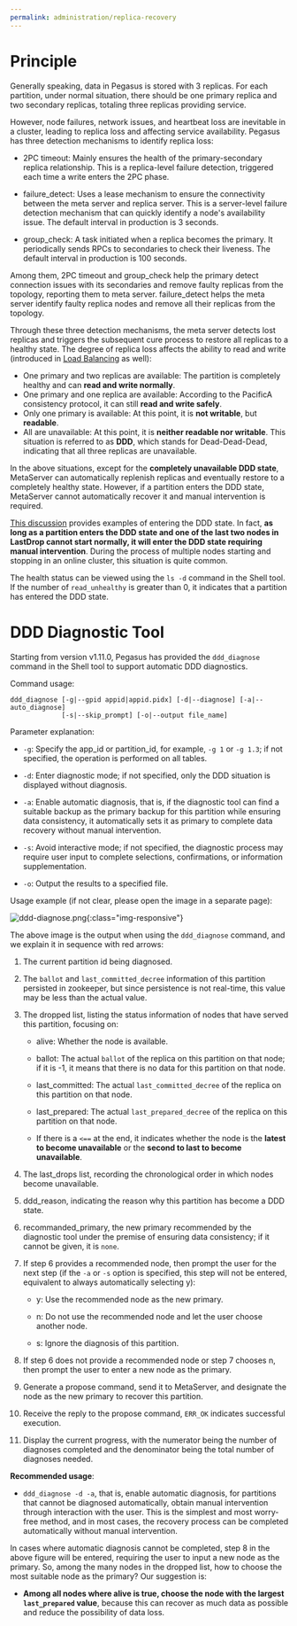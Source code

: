 ```yaml
---
permalink: administration/replica-recovery
---
```


# Principle

Generally speaking, data in Pegasus is stored with 3 replicas. For each partition, under normal situation, there should be one primary replica and two secondary replicas, totaling three replicas providing service.

However, node failures, network issues, and heartbeat loss are inevitable in a cluster, leading to replica loss and affecting service availability. Pegasus has three detection mechanisms to identify replica loss:

* 2PC timeout: Mainly ensures the health of the primary-secondary replica relationship. This is a replica-level failure detection, triggered each time a write enters the 2PC phase.

* failure_detect: Uses a lease mechanism to ensure the connectivity between the meta server and replica server. This is a server-level failure detection mechanism that can quickly identify a node's availability issue. The default interval in production is 3 seconds.

* group_check: A task initiated when a replica becomes the primary. It periodically sends RPCs to secondaries to check their liveness. The default interval in production is 100 seconds.

Among them, 2PC timeout and group_check help the primary detect connection issues with its secondaries and remove faulty replicas from the topology, reporting them to meta server. failure_detect helps the meta server identify faulty replica nodes and remove all their replicas from the topology.

Through these three detection mechanisms, the meta server detects lost replicas and triggers the subsequent cure process to restore all replicas to a healthy state. The degree of replica loss affects the ability to read and write (introduced in [Load Balancing](rebalance#conceptual) as well):

* One primary and two replicas are available: The partition is completely healthy and can **read and write normally**.
* One primary and one replica are available: According to the PacificA consistency protocol, it can still **read and write safely**.
* Only one primary is available: At this point, it is **not writable**, but **readable**.
* All are unavailable: At this point, it is **neither readable nor writable**. This situation is referred to as **DDD**, which stands for Dead-Dead-Dead, indicating that all three replicas are unavailable.

In the above situations, except for the **completely unavailable DDD state**, MetaServer can automatically replenish replicas and eventually restore to a completely healthy state. However, if a partition enters the DDD state, MetaServer cannot automatically recover it and manual intervention is required.

[This discussion](https://github.com/XiaoMi/rdsn/issues/80) provides examples of entering the DDD state. In fact, **as long as a partition enters the DDD state and one of the last two nodes in LastDrop cannot start normally, it will enter the DDD state requiring manual intervention**. During the process of multiple nodes starting and stopping in an online cluster, this situation is quite common.

The health status can be viewed using the `ls -d` command in the Shell tool. If the number of `read_unhealthy` is greater than 0, it indicates that a partition has entered the DDD state.



# DDD Diagnostic Tool

Starting from version v1.11.0, Pegasus has provided the `ddd_diagnose` command in the Shell tool to support automatic DDD diagnostics.

Command usage:

```
ddd_diagnose [-g|--gpid appid|appid.pidx] [-d|--diagnose] [-a|--auto_diagnose]
             [-s|--skip_prompt] [-o|--output file_name]
```

Parameter explanation:

* `-g`: Specify the app_id or partition_id, for example, `-g 1` or `-g 1.3`; if not specified, the operation is performed on all tables.

* `-d`: Enter diagnostic mode; if not specified, only the DDD situation is displayed without diagnosis.

* `-a`: Enable automatic diagnosis, that is, if the diagnostic tool can find a suitable backup as the primary backup for this partition while ensuring data consistency, it automatically sets it as primary to complete data recovery without manual intervention.

* `-s`: Avoid interactive mode; if not specified, the diagnostic process may require user input to complete selections, confirmations, or information supplementation.

* `-o`: Output the results to a specified file.

  

Usage example (if not clear, please open the image in a separate page):

![ddd-diagnose.png](/assets/images/ddd-diagnose.png){:class="img-responsive"}

The above image is the output when using the `ddd_diagnose` command, and we explain it in sequence with red arrows:

1. The current partition id being diagnosed.

2. The `ballot` and `last_committed_decree` information of this partition persisted in zookeeper, but since persistence is not real-time, this value may be less than the actual value.

3. The dropped list, listing the status information of nodes that have served this partition, focusing on:

   * alive: Whether the node is available.

   * ballot: The actual `ballot` of the replica on this partition on that node; if it is -1, it means that there is no data for this partition on that node.

   * last_committed: The actual `last_committed_decree` of the replica on this partition on that node.

   * last_prepared: The actual `last_prepared_decree` of the replica on this partition on that node.

   * If there is a `<==` at the end, it indicates whether the node is the **latest to become unavailable** or the **second to last to become unavailable**.

4. The last_drops list, recording the chronological order in which nodes become unavailable.

5. ddd_reason, indicating the reason why this partition has become a DDD state.

6. recommanded_primary, the new primary recommended by the diagnostic tool under the premise of ensuring data consistency; if it cannot be given, it is `none`.

7. If step 6 provides a recommended node, then prompt the user for the next step (if the `-a` or `-s` option is specified, this step will not be entered, equivalent to always automatically selecting y):

   * y: Use the recommended node as the new primary.

   * n: Do not use the recommended node and let the user choose another node.

   * s: Ignore the diagnosis of this partition.

8. If step 6 does not provide a recommended node or step 7 chooses n, then prompt the user to enter a new node as the primary.

9. Generate a propose command, send it to MetaServer, and designate the node as the new primary to recover this partition.

10. Receive the reply to the propose command, `ERR_OK` indicates successful execution.

11. Display the current progress, with the numerator being the number of diagnoses completed and the denominator being the total number of diagnoses needed.

**Recommended usage**:

* `ddd_diagnose -d -a`, that is, enable automatic diagnosis, for partitions that cannot be diagnosed automatically, obtain manual intervention through interaction with the user. This is the simplest and most worry-free method, and in most cases, the recovery process can be completed automatically without manual intervention.

In cases where automatic diagnosis cannot be completed, step 8 in the above figure will be entered, requiring the user to input a new node as the primary. So, among the many nodes in the dropped list, how to choose the most suitable node as the primary? Our suggestion is:

* **Among all nodes where alive is true, choose the node with the largest `last_prepared` value**, because this can recover as much data as possible and reduce the possibility of data loss.
